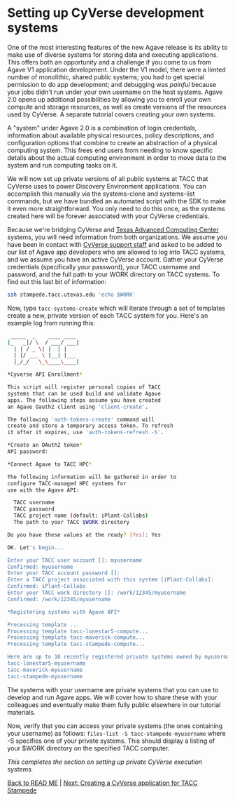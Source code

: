 Setting up CyVerse development systems
=====================================

One of the most interesting features of the new Agave release is its ability to make use of diverse systems for storing data and executing applications. This offers both an opportunity and a challenge if you come to us from Agave V1 application development. Under the V1 model, there were a limted number of monolithic, shared public systems; you had to get special permission to do app development; and debugging was *painful* because your jobs didn't run under your own username on the host systems. Agave 2.0 opens up additional possibilities by allowing you to enroll your own compute and storage resources, as well as create versions of the resources used by CyVerse. A separate tutorial covers creating your own systems. 

A "system" under Agave 2.0 is a combination of login credentials, information about available physical resources, policy descriptions, and configuration options that combine to create an abstraction of a physical computing system. This frees end users from needing to know specific details about the actual computing environment in order to move data to the system and run computing tasks on it. 

We will now set up private versions of all public systems at TACC that CyVerse uses to power Discovery Environment applications. You can accomplish this manually via the systems-clone and systems-list commands, but we have bundled an automated script with the SDK to make it even more straightforward. You only need to do this once, as the systems created here will be forever associated with your CyVerse credentials.

Because we're bridging CyVerse and [Texas Advanced Computing Center](https://www.tacc.utexas.edu/resources/hpc) systems, you will need information from both organizations. We assume you have been in contact with [CyVerse support staff](mailto:support@iplantcollaborative.org) and asked to be added to our list of Agave app developers who are allowed to log into TACC systems, and we assume you have an active CyVerse account. Gather your CyVerse credentials (specifically your password), your TACC username and password, and the full path to your WORK directory on TACC systems. To find out this last bit of information:
```sh
ssh stampede.tacc.utexas.edu 'echo $WORK'
```

Now, type ```tacc-systems-create``` which will iterate through a set of templates create a new, private version of each TACC system for you. Here's an example log from running this:

```sh
 _____  _    ____ ____
|_   _|/ \  / ___/ ___|
  | | / _ \| |  | |
  | |/ ___ \ |__| |___
  |_/_/   \_\____\____|

*Cyverse API Enrollment*

This script will register personal copies of TACC
systems that can be used build and validate Agave
apps. The following steps assume you have created
an Agave Oauth2 client using 'client-create'.

The following 'auth-tokens-create' command will
create and store a temporary access token. To refresh
it after it expires, use 'auth-tokens-refresh -S'.

*Create an OAuth2 token*
API password: 

*Connect Agave to TACC HPC*

The following information will be gathered in order to
configure TACC-managed HPC systems for
use with the Agave API:

  TACC username
  TACC password
  TACC project name (default: iPlant-Collabs)
  The path to your TACC $WORK directory

Do you have these values at the ready? [Yes]: Yes

OK. Let's begin...

Enter your TACC user account []: myusername
Confirmed: myusername
Enter your TACC account password []: 
Enter a TACC project associated with this system [iPlant-Collabs]: 
Confirmed: iPlant-Collabs
Enter your TACC work directory []: /work/12345/myusername
Confirmed: /work/12345/myusername

*Registering systems with Agave API*

Processing template ...
Processing template tacc-lonestar5-compute...
Processing template tacc-maverick-compute...
Processing template tacc-stampede-compute...

Here are up to 10 recently registered private systems owned by myusername
tacc-lonestar5-myusername
tacc-maverick-myusername
tacc-stampede-myusername
```

The systems with your username are private systems that you can use to develop and run Agave apps. We will cover how to share these with your colleagues and eventually make them fully public elsewhere in our tutorial materials.

Now, verify that you can access your private systems (the ones containing your username) as follows:
```files-list -S tacc-stampede-myusername``` where -S specifies one of your private systems. This should display a listing of your $WORK directory on the specified TACC computer. 

*This completes the section on setting up private CyVerse execution systems.*

[Back to READ ME](../README.md) | [Next: Creating a CyVerse application for TACC Stampede](iplant-first-app.md)
